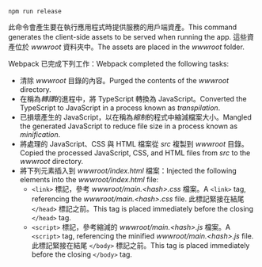 ```console
npm run release
```

<span data-ttu-id="79271-101">此命令會產生要在執行應用程式時提供服務的用戶端資產。</span><span class="sxs-lookup"><span data-stu-id="79271-101">This command generates the client-side assets to be served when running the app.</span></span> <span data-ttu-id="79271-102">這些資產位於 *wwwroot* 資料夾中。</span><span class="sxs-lookup"><span data-stu-id="79271-102">The assets are placed in the *wwwroot* folder.</span></span>

<span data-ttu-id="79271-103">Webpack 已完成下列工作：</span><span class="sxs-lookup"><span data-stu-id="79271-103">Webpack completed the following tasks:</span></span>

* <span data-ttu-id="79271-104">清除 *wwwroot* 目錄的內容。</span><span class="sxs-lookup"><span data-stu-id="79271-104">Purged the contents of the *wwwroot* directory.</span></span>
* <span data-ttu-id="79271-105">在稱為*轉譯*的進程中，將 TypeScript 轉換為 JavaScript。</span><span class="sxs-lookup"><span data-stu-id="79271-105">Converted the TypeScript to JavaScript in a process known as *transpilation*.</span></span>
* <span data-ttu-id="79271-106">已損壞產生的 JavaScript，以在稱為*縮制*的程式中縮減檔案大小。</span><span class="sxs-lookup"><span data-stu-id="79271-106">Mangled the generated JavaScript to reduce file size in a process known as *minification*.</span></span>
* <span data-ttu-id="79271-107">將處理的 JavaScript、CSS 與 HTML 檔案從 *src* 複製到 *wwwroot* 目錄。</span><span class="sxs-lookup"><span data-stu-id="79271-107">Copied the processed JavaScript, CSS, and HTML files from *src* to the *wwwroot* directory.</span></span>
* <span data-ttu-id="79271-108">將下列元素插入到 *wwwroot/index.html* 檔案：</span><span class="sxs-lookup"><span data-stu-id="79271-108">Injected the following elements into the *wwwroot/index.html* file:</span></span>
  * <span data-ttu-id="79271-109">`<link>` 標記，參考 *wwwroot/main.\<hash\>.css* 檔案。</span><span class="sxs-lookup"><span data-stu-id="79271-109">A `<link>` tag, referencing the *wwwroot/main.\<hash\>.css* file.</span></span> <span data-ttu-id="79271-110">此標記緊接在結尾 `</head>` 標記之前。</span><span class="sxs-lookup"><span data-stu-id="79271-110">This tag is placed immediately before the closing `</head>` tag.</span></span>
  * <span data-ttu-id="79271-111">`<script>` 標記，參考縮減的 *wwwroot/main.\<hash\>.js* 檔案。</span><span class="sxs-lookup"><span data-stu-id="79271-111">A `<script>` tag, referencing the minified *wwwroot/main.\<hash\>.js* file.</span></span> <span data-ttu-id="79271-112">此標記緊接在結尾 `</body>` 標記之前。</span><span class="sxs-lookup"><span data-stu-id="79271-112">This tag is placed immediately before the closing `</body>` tag.</span></span>
